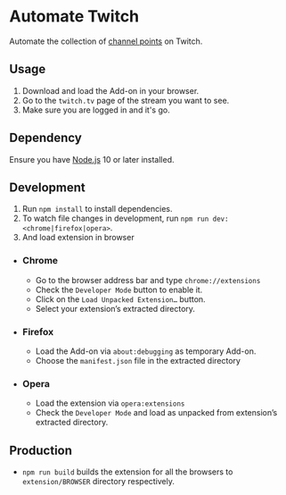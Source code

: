 # Automate Twitch

Automate the collection of [channel points](https://help.twitch.tv/s/article/channel-points-guide) on Twitch.

## Usage

1. Download and load the Add-on in your browser.
2. Go to the `twitch.tv` page of the stream you want to see.
3. Make sure you are logged in and it's go.

## Dependency

Ensure you have [Node.js](https://nodejs.org) 10 or later installed.

## Development

1. Run `npm install` to install dependencies.
2. To watch file changes in development, run `npm run dev:<chrome|firefox|opera>`.
3. And load extension in browser

  - ### Chrome

    - Go to the browser address bar and type `chrome://extensions`
    - Check the `Developer Mode` button to enable it.
    - Click on the `Load Unpacked Extension…` button.
    - Select your extension’s extracted directory.

  - ### Firefox

    - Load the Add-on via `about:debugging` as temporary Add-on.
    - Choose the `manifest.json` file in the extracted directory

  - ### Opera

    - Load the extension via `opera:extensions`
    - Check the `Developer Mode` and load as unpacked from extension’s extracted directory.

## Production

- `npm run build` builds the extension for all the browsers to `extension/BROWSER` directory respectively.